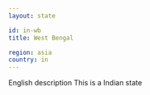 ```yaml
---
layout: state

id: in-wb
title: West Bengal

region: asia
country: in
---
```

English description
This is a Indian state